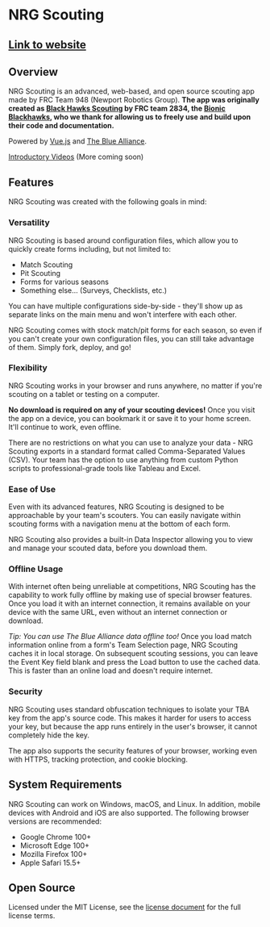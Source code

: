 # NRG Scouting
## [Link to website](https://nrg-it-team.github.io/nrg-scouting)

## Overview

NRG Scouting is an advanced, web-based, and open source scouting app made by FRC Team 948 (Newport Robotics Group).
**The app was originally created as [Black Hawks Scouting](https://www.github.com/frc2834/blackhawks-scouting) by FRC team 2834, the [Bionic Blackhawks](https://team2834.com), who we thank for allowing us to freely use and build upon their code and documentation.**

Powered by [Vue.js](https://vuejs.org) and [The Blue Alliance](https://thebluealliance.com).

[Introductory Videos](https://www.youtube.com/playlist?list=PLBRtye3iMZkFWZWo_e2GbrHIJkexl5A20) (More coming soon)

## Features

NRG Scouting was created with the following goals in mind:

### Versatility

NRG Scouting is based around configuration files, which allow you to quickly create forms including, but not limited to:

- Match Scouting
- Pit Scouting
- Forms for various seasons
- Something else... (Surveys, Checklists, etc.)

You can have multiple configurations side-by-side - they'll show up as separate links on the main menu and won't interfere with each other.

NRG Scouting comes with stock match/pit forms for each season, so even if you can't create your own configuration files, you can still take advantage of them. Simply fork, deploy, and go!

### Flexibility

NRG Scouting works in your browser and runs anywhere, no matter if you're scouting on a tablet or testing on a computer.

**No download is required on any of your scouting devices!** Once you visit the app on a device, you can bookmark it or save it to your home screen. It'll continue to work, even offline.

There are no restrictions on what you can use to analyze your data - NRG Scouting exports in a standard format called Comma-Separated Values (CSV). Your team has the option to use anything from custom Python scripts to professional-grade tools like Tableau and Excel.

### Ease of Use

Even with its advanced features, NRG Scouting is designed to be approachable by your team's scouters. You can easily navigate within scouting forms with a navigation menu at the bottom of each form.

NRG Scouting also provides a built-in Data Inspector allowing you to view and manage your scouted data, before you download them.

### Offline Usage

With internet often being unreliable at competitions, NRG Scouting has the capability to work fully offline by making use of special browser features. Once you load it with an internet connection, it remains available on your device with the same URL, even without an internet connection or download.

*Tip: You can use The Blue Alliance data offline too!* Once you load match information online from a form's Team Selection page, NRG Scouting caches it in local storage. On subsequent scouting sessions, you can leave the Event Key field blank and press the Load button to use the cached data. This is faster than an online load and doesn't require internet.

### Security

NRG Scouting uses standard obfuscation techniques to isolate your TBA key from the app's source code. This makes it harder for users to access your key, but because the app runs entirely in the user's browser, it cannot completely hide the key.

The app also supports the security features of your browser, working even with HTTPS, tracking protection, and cookie blocking.

## System Requirements

NRG Scouting can work on Windows, macOS, and Linux. In addition, mobile devices with Android and iOS are also supported. The following browser versions are recommended:

- Google Chrome 100+
- Microsoft Edge 100+
- Mozilla Firefox 100+
- Apple Safari 15.5+

## Open Source

Licensed under the MIT License, see the [license document](/LICENSE.txt) for the full license terms.
